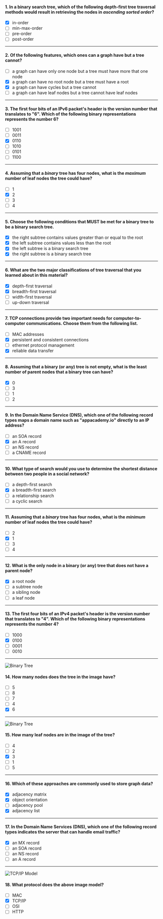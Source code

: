#### 1. In a binary search tree, which of the following depth-first tree traversal methods would result in retrieving the nodes in _ascending sorted order_?
- [x] in-order
- [ ] min-max-order
- [ ] pre-order
- [ ] post-order

---

#### 2. Of the following features, which ones can a graph have but a tree cannot?
- [ ] a graph can have only one node but a tree must have more that one node
- [x] a graph can have no root node but a tree must have a root
- [x] a graph can have cycles but a tree cannot
- [ ] a graph can have leaf nodes but a tree cannot have leaf nodes

---

#### 3. The first four bits of an IPv6 packet's header is the version number that translates to "6". Which of the following binary representations represents the number 6?
- [ ] 1001
- [ ] 0011
- [x] 0110
- [ ] 1010
- [ ] 0101
- [ ] 1100

---

#### 4. Assuming that a _binary_ tree has four nodes, what is the _maximum_ number of leaf nodes the tree could have?
- [ ] 1
- [x] 2
- [ ] 3
- [ ] 4

---

#### 5. Choose the following conditions that MUST be met for a binary tree to be a binary search tree. 
- [x] the right subtree contains values greater than or equal to the root
- [x] the left subtree contains values less than the root
- [x] the left subtree is a binary search tree
- [x] the right subtree is a binary search tree

---

#### 6. What are the two major classifications of tree traversal that you learned about in this material?
- [x] depth-first traversal
- [x] breadth-first traversal
- [ ] width-first traversal
- [ ] up-down traversal

---

#### 7. TCP connections provide two important needs for computer-to-computer communications. Choose them from the following list.
- [ ] MAC addresses
- [x] persistent and consistent connections
- [ ] ethernet protocol management
- [x] reliable data transfer

---

#### 8. Assuming that a binary (or any) tree is not empty, what is the least number of parent nodes that a binary tree can have?
- [x] 0
- [ ] 3
- [ ] 1
- [ ] 2

---

#### 9. In the Domain Name Service (DNS), which one of the following record types maps a domain name such as "appacademy.io" directly to an IP address? 
- [ ] an SOA record
- [x] an A record
- [ ] an NS record
- [ ] a CNAME record

---

#### 10. What type of search would you use to determine the shortest distance between two people in a social network?
- [ ] a depth-first search
- [x] a breadth-first search
- [ ] a relationship search
- [ ] a cyclic search

---

#### 11. Assuming that a _binary_ tree has four nodes, what is the _minimum_ number of leaf nodes the tree could have? 
- [ ] 2
- [x] 1
- [ ] 3
- [ ] 4

---

#### 12. What is the only node in a binary (or any) tree that does not have a parent node?
- [x] a root node
- [ ] a subtree node
- [ ] a sibling node
- [ ] a leaf node

---

#### 13. The first four bits of an IPv4 packet's header is the version number that translates to "4". Which of the following binary representations represents the number 4?
- [ ] 1000
- [x] 0100
- [ ] 0001
- [ ] 0010

---

![Binary Tree](images/example_binary_tree.png)

#### 14. How many nodes does the tree in the image have? 
- [ ] 5
- [ ] 8
- [ ] 7
- [ ] 4
- [x] 6

---

![Binary Tree](images/example_binary_tree.png)

#### 15. How many leaf nodes are in the image of the tree?
- [ ] 4
- [ ] 2
- [x] 3
- [ ] 1
- [ ] 5

---

#### 16. Which of these approaches are commonly used to store graph data?
- [x] adjacency matrix
- [x] object orientation
- [ ] adjacency pool
- [x] adjacency list

---

#### 17. In the Domain Name Services (DNS), which one of the following record types indicates the server that can handle email traffic?
- [x] an MX record
- [ ] an SOA record
- [ ] an NS record
- [ ] an A record

---

![TCP/IP Model](images/tcp_model.svg)

#### 18. What protocol does the above image model?
- [ ] MAC
- [x] TCP/IP
- [ ] OSI
- [ ] HTTP
